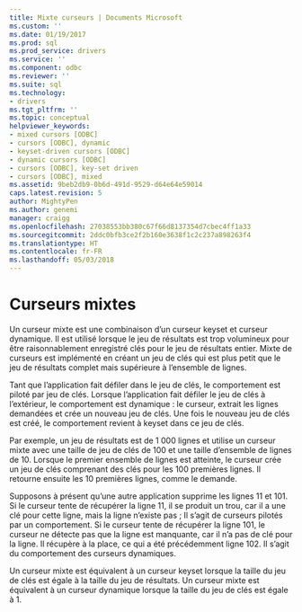 ```yaml
---
title: Mixte curseurs | Documents Microsoft
ms.custom: ''
ms.date: 01/19/2017
ms.prod: sql
ms.prod_service: drivers
ms.service: ''
ms.component: odbc
ms.reviewer: ''
ms.suite: sql
ms.technology:
- drivers
ms.tgt_pltfrm: ''
ms.topic: conceptual
helpviewer_keywords:
- mixed cursors [ODBC]
- cursors [ODBC], dynamic
- keyset-driven cursors [ODBC]
- dynamic cursors [ODBC]
- cursors [ODBC], key-set driven
- cursors [ODBC], mixed
ms.assetid: 9beb2db9-0b6d-491d-9529-d64e64e59014
caps.latest.revision: 5
author: MightyPen
ms.author: genemi
manager: craigg
ms.openlocfilehash: 27038553bb380c67f66d8137354d7cbec4ff1a33
ms.sourcegitcommit: 2ddc0bfb3ce2f2b160e3638f1c2c237a898263f4
ms.translationtype: HT
ms.contentlocale: fr-FR
ms.lasthandoff: 05/03/2018
---
```

# <a name="mixed-cursors"></a>Curseurs mixtes
Un curseur mixte est une combinaison d’un curseur keyset et curseur dynamique. Il est utilisé lorsque le jeu de résultats est trop volumineux pour être raisonnablement enregistré clés pour le jeu de résultats entier. Mixte de curseurs est implémenté en créant un jeu de clés qui est plus petit que le jeu de résultats complet mais supérieure à l’ensemble de lignes.  
  
 Tant que l’application fait défiler dans le jeu de clés, le comportement est piloté par jeu de clés. Lorsque l’application fait défiler le jeu de clés à l’extérieur, le comportement est dynamique : le curseur, extrait les lignes demandées et crée un nouveau jeu de clés. Une fois le nouveau jeu de clés est créé, le comportement revient à keyset dans ce jeu de clés.  
  
 Par exemple, un jeu de résultats est de 1 000 lignes et utilise un curseur mixte avec une taille de jeu de clés de 100 et une taille d’ensemble de lignes de 10. Lorsque le premier ensemble de lignes est atteinte, le curseur crée un jeu de clés comprenant des clés pour les 100 premières lignes. Il retourne ensuite les 10 premières lignes, comme le demande.  
  
 Supposons à présent qu’une autre application supprime les lignes 11 et 101. Si le curseur tente de récupérer la ligne 11, il se produit un trou, car il a une clé pour cette ligne, mais la ligne n’existe pas ; Il s’agit de curseurs pilotés par un comportement. Si le curseur tente de récupérer la ligne 101, le curseur ne détecte pas que la ligne est manquante, car il n’a pas de clé pour la ligne. Il récupère à la place, ce qui a été précédemment ligne 102. Il s’agit du comportement des curseurs dynamiques.  
  
 Un curseur mixte est équivalent à un curseur keyset lorsque la taille du jeu de clés est égale à la taille du jeu de résultats. Un curseur mixte est équivalent à un curseur dynamique lorsque la taille du jeu de clés est égale à 1.
